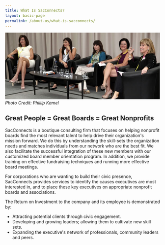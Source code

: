 ```yaml
---
title: What Is SacConnects? 
layout: basic-page
permalink: /about-us/what-is-sacconnects/
---
```

![Nancy and three other women sitting on stage speaking to an audience](/assets/images/what-is-sacconnects-banner.jpg)
*Photo Credit: Phillip Kamel*

## Great People = Great Boards = Great Nonprofits

SacConnects is a boutique consulting firm that focuses on helping nonprofit boards find the most relevant talent to help drive their organization's mission forward. We do this by understanding the skill-sets the organization needs and matches individuals from our network who are the best fit. We also facilitate the successful integration of these new members with our customized board member orientation program. In addition, we provide training on effective fundraising techniques and running more effective board meetings.

For corporations who are wanting to build their civic presence, SacConnects provides services to identify the causes executives are most interested in, and to place these key executives on appropriate nonprofit boards and associations.

The Return on Investment to the company and its employee is demonstrated by:

* Attracting potential clients through civic engagement.
* Developing and growing leaders; allowing them to cultivate new skill sets.
* Expanding the executive's network of professionals, community leaders and peers.
